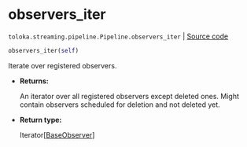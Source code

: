 # observers_iter
`toloka.streaming.pipeline.Pipeline.observers_iter` | [Source code](https://github.com/Toloka/toloka-kit/blob/v1.2.0/src/streaming/pipeline.py#L214)

```python
observers_iter(self)
```

Iterate over registered observers.


* **Returns:**

  An iterator over all registered observers except deleted ones.
Might contain observers scheduled for deletion and not deleted yet.

* **Return type:**

  Iterator\[[BaseObserver](toloka.streaming.observer.BaseObserver.md)\]
